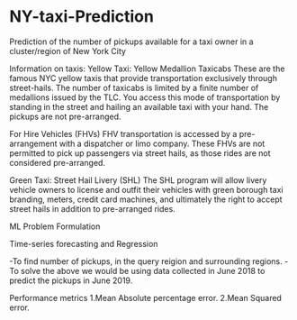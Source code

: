 # NY-taxi-Prediction
Prediction of the number of pickups available for a taxi owner in a cluster/region of New York City

Information on taxis:
Yellow Taxi: Yellow Medallion Taxicabs
These are the famous NYC yellow taxis that provide transportation exclusively through street-hails. The number of taxicabs is limited by a finite number of medallions issued by the TLC. You access this mode of transportation by standing in the street and hailing an available taxi with your hand. The pickups are not pre-arranged.

For Hire Vehicles (FHVs) 
FHV transportation is accessed by a pre-arrangement with a dispatcher or limo company. These FHVs are not permitted to pick up passengers via street hails, as those rides are not considered pre-arranged.

Green Taxi: Street Hail Livery (SHL) 
The SHL program will allow livery vehicle owners to license and outfit their vehicles with green borough taxi branding, meters, credit card machines, and ultimately the right to accept street hails in addition to pre-arranged rides.

ML Problem Formulation

Time-series forecasting and Regression

-To find number of pickups, in the query reigion and surrounding regions.
-To solve the above we would be using data collected in June 2018 to predict the pickups in June 2019.

Performance metrics
1.Mean Absolute percentage error.
2.Mean Squared error.
